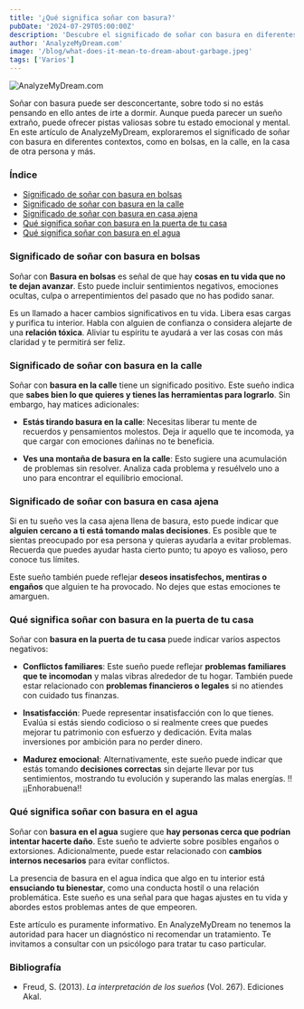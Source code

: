 ```yaml
---
title: '¿Qué significa soñar con basura?'
pubDate: '2024-07-29T05:00:00Z'
description: 'Descubre el significado de soñar con basura en diferentes contextos y lo que tu subconsciente podría estar tratando de comunicarte.'
author: 'AnalyzeMyDream.com'
image: '/blog/what-does-it-mean-to-dream-about-garbage.jpeg'
tags: ['Varios']
---
```


![AnalyzeMyDream.com](/blog/what-does-it-mean-to-dream-about-garbage.jpeg)

Soñar con basura puede ser desconcertante, sobre todo si no estás pensando en ello antes de irte a dormir. Aunque pueda parecer un sueño extraño, puede ofrecer pistas valiosas sobre tu estado emocional y mental. En este artículo de AnalyzeMyDream, exploraremos el significado de soñar con basura en diferentes contextos, como en bolsas, en la calle, en la casa de otra persona y más.

### Índice

- [Significado de soñar con basura en bolsas](#significado-de-soñar-con-basura-en-bolsas)
- [Significado de soñar con basura en la calle](#significado-de-soñar-con-basura-en-la-calle)
- [Significado de soñar con basura en casa ajena](#significado-de-soñar-con-basura-en-casa-ajena)
- [Qué significa soñar con basura en la puerta de tu casa](#que-significa-soñar-con-basura-en-la-puerta-de-tu-casa)
- [Qué significa soñar con basura en el agua](#que-significa-soñar-con-basura-en-el-agua)

### Significado de soñar con basura en bolsas

Soñar con **Basura en bolsas** es señal de que hay **cosas en tu vida que no te dejan avanzar**. Esto puede incluir sentimientos negativos, emociones ocultas, culpa o arrepentimientos del pasado que no has podido sanar. 

Es un llamado a hacer cambios significativos en tu vida. Libera esas cargas y purifica tu interior. Habla con alguien de confianza o considera alejarte de una **relación tóxica**. Aliviar tu espíritu te ayudará a ver las cosas con más claridad y te permitirá ser feliz.

### Significado de soñar con basura en la calle

Soñar con **basura en la calle** tiene un significado positivo. Este sueño indica que **sabes bien lo que quieres y tienes las herramientas para lograrlo**. Sin embargo, hay matices adicionales:

- **Estás tirando basura en la calle**: Necesitas liberar tu mente de recuerdos y pensamientos molestos. Deja ir aquello que te incomoda, ya que cargar con emociones dañinas no te beneficia.

- **Ves una montaña de basura en la calle**: Esto sugiere una acumulación de problemas sin resolver. Analiza cada problema y resuélvelo uno a uno para encontrar el equilibrio emocional.

### Significado de soñar con basura en casa ajena

Si en tu sueño ves la casa ajena llena de basura, esto puede indicar que **alguien cercano a ti está tomando malas decisiones**. Es posible que te sientas preocupado por esa persona y quieras ayudarla a evitar problemas. Recuerda que puedes ayudar hasta cierto punto; tu apoyo es valioso, pero conoce tus límites.

Este sueño también puede reflejar **deseos insatisfechos, mentiras o engaños** que alguien te ha provocado. No dejes que estas emociones te amarguen. 

### Qué significa soñar con basura en la puerta de tu casa

Soñar con **basura en la puerta de tu casa** puede indicar varios aspectos negativos:

- **Conflictos familiares**: Este sueño puede reflejar **problemas familiares que te incomodan** y malas vibras alrededor de tu hogar. También puede estar relacionado con **problemas financieros o legales** si no atiendes con cuidado tus finanzas. 

- **Insatisfacción**: Puede representar insatisfacción con lo que tienes. Evalúa si estás siendo codicioso o si realmente crees que puedes mejorar tu patrimonio con esfuerzo y dedicación. Evita malas inversiones por ambición para no perder dinero.

- **Madurez emocional**: Alternativamente, este sueño puede indicar que estás tomando **decisiones correctas** sin dejarte llevar por tus sentimientos, mostrando tu evolución y superando las malas energías. !! ¡¡Enhorabuena!!

### Qué significa soñar con basura en el agua

Soñar con **basura en el agua** sugiere que **hay personas cerca que podrían intentar hacerte daño**. Este sueño te advierte sobre posibles engaños o extorsiones. Adicionalmente, puede estar relacionado con **cambios internos necesarios** para evitar conflictos.

La presencia de basura en el agua indica que algo en tu interior está **ensuciando tu bienestar**, como una conducta hostil o una relación problemática. Este sueño es una señal para que hagas ajustes en tu vida y abordes estos problemas antes de que empeoren.

Este artículo es puramente informativo. En AnalyzeMyDream no tenemos la autoridad para hacer un diagnóstico ni recomendar un tratamiento. Te invitamos a consultar con un psicólogo para tratar tu caso particular.

### Bibliografía

- Freud, S. (2013). *La interpretación de los sueños* (Vol. 267). Ediciones Akal.